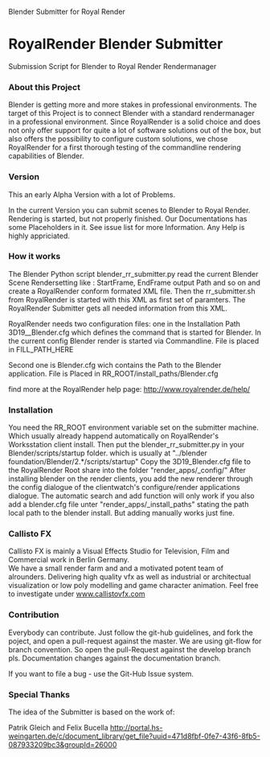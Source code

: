 Blender Submitter for Royal Render 

RoyalRender Blender Submitter
=============================

Submission Script for Blender to Royal Render Rendermanager

### About this Project
Blender is getting more and more stakes in professional environments. The target of this Project is to connect Blender with
a standard rendermanager in a professional environment. Since RoyalRender is a solid choice and does not only offer support for quite 
a lot of software solutions out of the box, but also offers the possibility to configure custom solutions, we chose RoyalRender for a 
first thorough testing of the commandline rendering capabilities of Blender.     
 

### Version

This an early Alpha Version with a lot of Problems.

In the current Version you can submit scenes to Blender to Royal Render. Rendering is started, but not properly finished. Our Documentations has some Placeholders in it.
See issue list for more Information.
Any Help is highly appriciated.


### How it works

The Blender Python script blender_rr_submitter.py read the current Blender Scene Rendersetting like : StartFrame, EndFrame
output Path and so on and create a RoyalRender conform formated XML file. Then the rr_submitter.sh from RoyalRender is started with
this XML as first set of paramters. The RoyalRender Submitter gets all needed information from this XML.

RoyalRender needs two configuration files: one in the Installation Path 3D19__Blender.cfg which defines the command that
is started for Blender. In the current config Blender render is started via Commandline.  File is placed in
FILL_PATH_HERE

Second one is Blender.cfg wich contains the Path to the Blender application.
 File is Placed in RR_ROOT/install_paths/Blender.cfg

find more at the RoyalRender help page: http://www.royalrender.de/help/


### Installation

You need the RR_ROOT environment variable set on the submitter machine. Which usually already happend automatically on RoyalRender's Worksstation
client install.
Then put the blender_rr_submitter.py in your Blender/scripts/startup folder. which is usually at "../blender foundation/Blender/2.*/scripts/startup"
Copy the 3D19_Blender.cfg file to the RoyalRender Root share into the folder "render_apps/_config/"
After installing blender on the render clients, you add the new renderer through the config dialogue of the clientwatch's configure/render applications
dialogue. The automatic search and add function will only work if you also add a blender.cfg file unter "render_apps/_install_paths" stating the path
local path to the blender install. But adding manually works just fine.


### Callisto FX

Callisto FX is mainly a Visual Effects Studio for Television, Film and Commercial work in Berlin Germany.  
We have a small render farm and and a motivated potent team of alrounders. Delivering high quality vfx as well as industrial or architectual visualization
or low poly modelling and game character animation. 
Feel free to investigate under www.callistovfx.com

### Contribution
Everybody can contribute. Just follow the git-hub guidelines, and fork the poject, and open a pull-request against
the master. We are using git-flow for branch convention. So open the pull-Request against the develop branch pls.
Documentation changes against the documentation branch.

 If you want to file a bug - use the Git-Hub Issue system.

### Special Thanks

The idea of the Submitter is based on the work of:

Patrik Gleich and Felix Bucella
http://portal.hs-weingarten.de/c/document_library/get_file?uuid=471d8fbf-0fe7-43f6-8fb5-087933209bc3&groupId=26000



